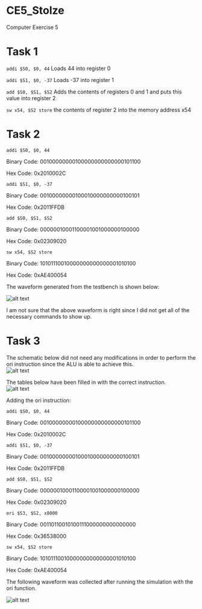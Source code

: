 CE5_Stolze
==========

Computer Exercise 5

# Task 1 

```addi $S0, $0, 44``` Loads 44 into register 0

```addi $S1, $0, -37``` Loads -37 into register 1 

```add $S0, $S1, $S2``` Adds the contents of registers 0 and 1 and puts this value into register 2

```sw x54, $S2 store``` the contents of register 2 into the memory address x54

# Task 2

```addi $S0, $0, 44```

Binary Code: 00100000000100000000000000101100

Hex Code: 0x2010002C

```addi $S1, $0, -37```

Binary Code: 00100000000100010000000000100101

Hex Code: 0x2011FFDB

```add $S0, $S1, $S2```

Binary Code: 00000010001100001001000000100000

Hex Code: 0x02309020

```sw x54, $S2 store```

Binary Code: 10101110010000000000000001010100

Hex Code: 0xAE400054

The waveform generated from the testbench is shown below:

![alt text](https://raw.githubusercontent.com/aaronstolze/CE5_Stolze/master/MipsWaveform.PNG "MIPSWaveform")

I am not sure that the above waveform is right since I did not get all of the necessary commands to show up.

# Task 3

The schematic below did not need any modifications in order to perform the ori instruction since the ALU is able to achieve this.  
![alt text](https://raw.githubusercontent.com/aaronstolze/CE5_Stolze/master/Schematic.PNG "Schematic")

The tables below have been filled in with the correct instruction.  
![alt text](https://raw.githubusercontent.com/aaronstolze/CE5_Stolze/master/Tables.png "Tables")

Adding the ori instruction:

```addi $S0, $0, 44```

Binary Code: 00100000000100000000000000101100

Hex Code: 0x2010002C

```addi $S1, $0, -37```

Binary Code: 00100000000100010000000000100101

Hex Code: 0x2011FFDB

```add $S0, $S1, $S2```

Binary Code: 00000010001100001001000000100000

Hex Code: 0x02309020

```ori $S3, $S2, x8000```

Binary Code: 00110110010100111000000000000000

Hex Code: 0x36538000

```sw x54, $S2 store```

Binary Code: 10101110010000000000000001010100

Hex Code: 0xAE400054

The following waveform was collected after running the simulation with the ori function.

![alt text](https://raw.githubusercontent.com/aaronstolze/CE5_Stolze/master/Task3Waveform.PNG "Task 3
")
